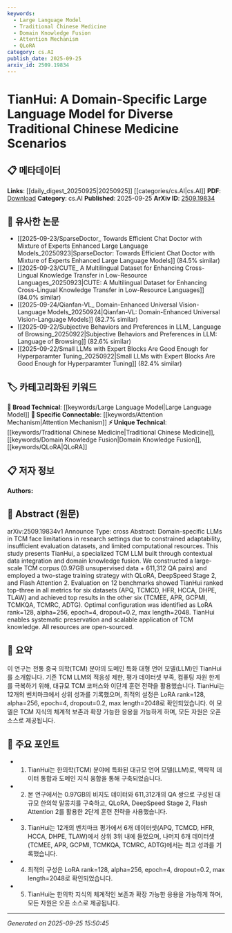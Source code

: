```yaml
---
keywords:
  - Large Language Model
  - Traditional Chinese Medicine
  - Domain Knowledge Fusion
  - Attention Mechanism
  - QLoRA
category: cs.AI
publish_date: 2025-09-25
arxiv_id: 2509.19834
---
```


<!-- KEYWORD_LINKING_METADATA:
{
  "processed_timestamp": "2025-09-25T15:50:45.744837",
  "vocabulary_version": "1.0",
  "selected_keywords": [
    "Large Language Model",
    "Traditional Chinese Medicine",
    "Domain Knowledge Fusion",
    "Attention Mechanism",
    "QLoRA"
  ],
  "rejected_keywords": [],
  "similarity_scores": {
    "Large Language Model": 0.85,
    "Traditional Chinese Medicine": 0.8,
    "Domain Knowledge Fusion": 0.7,
    "Attention Mechanism": 0.75,
    "QLoRA": 0.7
  },
  "extraction_method": "AI_prompt_based",
  "budget_applied": true,
  "candidates_json": {
    "candidates": [
      {
        "surface": "Large Language Model",
        "canonical": "Large Language Model",
        "aliases": [
          "LLM"
        ],
        "category": "broad_technical",
        "rationale": "Large Language Models are central to the study and connect to a wide range of NLP and AI research.",
        "novelty_score": 0.45,
        "connectivity_score": 0.9,
        "specificity_score": 0.65,
        "link_intent_score": 0.85
      },
      {
        "surface": "Traditional Chinese Medicine",
        "canonical": "Traditional Chinese Medicine",
        "aliases": [
          "TCM"
        ],
        "category": "unique_technical",
        "rationale": "The focus on TCM makes it a unique domain-specific application, enhancing specificity and novelty.",
        "novelty_score": 0.7,
        "connectivity_score": 0.6,
        "specificity_score": 0.9,
        "link_intent_score": 0.8
      },
      {
        "surface": "Domain Knowledge Fusion",
        "canonical": "Domain Knowledge Fusion",
        "aliases": [],
        "category": "unique_technical",
        "rationale": "This concept is crucial for integrating specialized knowledge into LLMs, offering high novelty.",
        "novelty_score": 0.65,
        "connectivity_score": 0.55,
        "specificity_score": 0.85,
        "link_intent_score": 0.7
      },
      {
        "surface": "Flash Attention 2",
        "canonical": "Attention Mechanism",
        "aliases": [
          "Flash Attention"
        ],
        "category": "specific_connectable",
        "rationale": "Attention mechanisms like Flash Attention are key to improving model efficiency and performance.",
        "novelty_score": 0.5,
        "connectivity_score": 0.8,
        "specificity_score": 0.7,
        "link_intent_score": 0.75
      },
      {
        "surface": "QLoRA",
        "canonical": "QLoRA",
        "aliases": [],
        "category": "unique_technical",
        "rationale": "QLoRA is a specific technique used in the study, contributing to the novelty and technical depth.",
        "novelty_score": 0.68,
        "connectivity_score": 0.6,
        "specificity_score": 0.8,
        "link_intent_score": 0.7
      }
    ],
    "ban_list_suggestions": [
      "method",
      "experiment",
      "performance"
    ]
  },
  "decisions": [
    {
      "candidate_surface": "Large Language Model",
      "resolved_canonical": "Large Language Model",
      "decision": "linked",
      "scores": {
        "novelty": 0.45,
        "connectivity": 0.9,
        "specificity": 0.65,
        "link_intent": 0.85
      }
    },
    {
      "candidate_surface": "Traditional Chinese Medicine",
      "resolved_canonical": "Traditional Chinese Medicine",
      "decision": "linked",
      "scores": {
        "novelty": 0.7,
        "connectivity": 0.6,
        "specificity": 0.9,
        "link_intent": 0.8
      }
    },
    {
      "candidate_surface": "Domain Knowledge Fusion",
      "resolved_canonical": "Domain Knowledge Fusion",
      "decision": "linked",
      "scores": {
        "novelty": 0.65,
        "connectivity": 0.55,
        "specificity": 0.85,
        "link_intent": 0.7
      }
    },
    {
      "candidate_surface": "Flash Attention 2",
      "resolved_canonical": "Attention Mechanism",
      "decision": "linked",
      "scores": {
        "novelty": 0.5,
        "connectivity": 0.8,
        "specificity": 0.7,
        "link_intent": 0.75
      }
    },
    {
      "candidate_surface": "QLoRA",
      "resolved_canonical": "QLoRA",
      "decision": "linked",
      "scores": {
        "novelty": 0.68,
        "connectivity": 0.6,
        "specificity": 0.8,
        "link_intent": 0.7
      }
    }
  ]
}
-->

# TianHui: A Domain-Specific Large Language Model for Diverse Traditional Chinese Medicine Scenarios

## 📋 메타데이터

**Links**: [[daily_digest_20250925|20250925]] [[categories/cs.AI|cs.AI]]
**PDF**: [Download](https://arxiv.org/pdf/2509.19834.pdf)
**Category**: cs.AI
**Published**: 2025-09-25
**ArXiv ID**: [2509.19834](https://arxiv.org/abs/2509.19834)

## 🔗 유사한 논문
- [[2025-09-23/SparseDoctor_ Towards Efficient Chat Doctor with Mixture of Experts Enhanced Large Language Models_20250923|SparseDoctor: Towards Efficient Chat Doctor with Mixture of Experts Enhanced Large Language Models]] (84.5% similar)
- [[2025-09-23/CUTE_ A Multilingual Dataset for Enhancing Cross-Lingual Knowledge Transfer in Low-Resource Languages_20250923|CUTE: A Multilingual Dataset for Enhancing Cross-Lingual Knowledge Transfer in Low-Resource Languages]] (84.0% similar)
- [[2025-09-24/Qianfan-VL_ Domain-Enhanced Universal Vision-Language Models_20250924|Qianfan-VL: Domain-Enhanced Universal Vision-Language Models]] (82.7% similar)
- [[2025-09-22/Subjective Behaviors and Preferences in LLM_ Language of Browsing_20250922|Subjective Behaviors and Preferences in LLM: Language of Browsing]] (82.6% similar)
- [[2025-09-22/Small LLMs with Expert Blocks Are Good Enough for Hyperparamter Tuning_20250922|Small LLMs with Expert Blocks Are Good Enough for Hyperparamter Tuning]] (82.4% similar)

## 🏷️ 카테고리화된 키워드
**🧠 Broad Technical**: [[keywords/Large Language Model|Large Language Model]]
**🔗 Specific Connectable**: [[keywords/Attention Mechanism|Attention Mechanism]]
**⚡ Unique Technical**: [[keywords/Traditional Chinese Medicine|Traditional Chinese Medicine]], [[keywords/Domain Knowledge Fusion|Domain Knowledge Fusion]], [[keywords/QLoRA|QLoRA]]

## 📋 저자 정보

**Authors:** 

## 📄 Abstract (원문)

arXiv:2509.19834v1 Announce Type: cross 
Abstract: Domain-specific LLMs in TCM face limitations in research settings due to constrained adaptability, insufficient evaluation datasets, and limited computational resources. This study presents TianHui, a specialized TCM LLM built through contextual data integration and domain knowledge fusion. We constructed a large-scale TCM corpus (0.97GB unsupervised data + 611,312 QA pairs) and employed a two-stage training strategy with QLoRA, DeepSpeed Stage 2, and Flash Attention 2. Evaluation on 12 benchmarks showed TianHui ranked top-three in all metrics for six datasets (APQ, TCMCD, HFR, HCCA, DHPE, TLAW) and achieved top results in the other six (TCMEE, APR, GCPMI, TCMKQA, TCMRC, ADTG). Optimal configuration was identified as LoRA rank=128, alpha=256, epoch=4, dropout=0.2, max length=2048. TianHui enables systematic preservation and scalable application of TCM knowledge. All resources are open-sourced.

## 📝 요약

이 연구는 전통 중국 의학(TCM) 분야의 도메인 특화 대형 언어 모델(LLM)인 TianHui를 소개합니다. 기존 TCM LLM의 적응성 제한, 평가 데이터셋 부족, 컴퓨팅 자원 한계를 극복하기 위해, 대규모 TCM 코퍼스와 이단계 훈련 전략을 활용했습니다. TianHui는 12개의 벤치마크에서 상위 성과를 기록했으며, 최적의 설정은 LoRA rank=128, alpha=256, epoch=4, dropout=0.2, max length=2048로 확인되었습니다. 이 모델은 TCM 지식의 체계적 보존과 확장 가능한 응용을 가능하게 하며, 모든 자원은 오픈 소스로 제공됩니다.

## 🎯 주요 포인트

- 1. TianHui는 한의학(TCM) 분야에 특화된 대규모 언어 모델(LLM)로, 맥락적 데이터 통합과 도메인 지식 융합을 통해 구축되었습니다.
- 2. 본 연구에서는 0.97GB의 비지도 데이터와 611,312개의 QA 쌍으로 구성된 대규모 한의학 말뭉치를 구축하고, QLoRA, DeepSpeed Stage 2, Flash Attention 2를 활용한 2단계 훈련 전략을 사용했습니다.
- 3. TianHui는 12개의 벤치마크 평가에서 6개 데이터셋(APQ, TCMCD, HFR, HCCA, DHPE, TLAW)에서 상위 3위 내에 들었으며, 나머지 6개 데이터셋(TCMEE, APR, GCPMI, TCMKQA, TCMRC, ADTG)에서는 최고 성과를 기록했습니다.
- 4. 최적의 구성은 LoRA rank=128, alpha=256, epoch=4, dropout=0.2, max length=2048로 확인되었습니다.
- 5. TianHui는 한의학 지식의 체계적인 보존과 확장 가능한 응용을 가능하게 하며, 모든 자원은 오픈 소스로 제공됩니다.


---

*Generated on 2025-09-25 15:50:45*